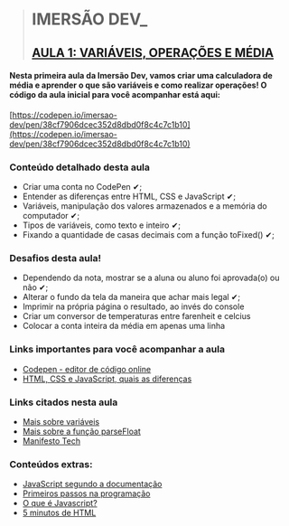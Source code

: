> # IMERSÃO DEV\_
>
> ## [AULA 1: VARIÁVEIS, OPERAÇÕES E MÉDIA](https://www.youtube.com/watch?v=X9hXiRhB838&t=2887s)

#### Nesta primeira aula da Imersão Dev, vamos criar uma calculadora de média e aprender o que são variáveis e como realizar operações! O código da aula inicial para você acompanhar está aqui:

[https://codepen.io/imersao-dev/pen/38cf7906dcec352d8dbd0f8c4c7c1b10](https://codepen.io/imersao-dev/pen/38cf7906dcec352d8dbd0f8c4c7c1b10)

### Conteúdo detalhado desta aula

- Criar uma conta no CodePen ✔;
- Entender as diferenças entre HTML, CSS e JavaScript ✔;
- Variáveis, manipulação dos valores armazenados e a memória do computador ✔;
- Tipos de variáveis, como texto e inteiro ✔;
- Fixando a quantidade de casas decimais com a função toFixed() ✔;

### Desafios desta aula!

- Dependendo da nota, mostrar se a aluna ou aluno foi aprovada(o) ou não ✔;
- Alterar o fundo da tela da maneira que achar mais legal ✔;
- Imprimir na própria página o resultado, ao invés do console
- Criar um conversor de temperaturas entre farenheit e celcius
- Colocar a conta inteira da média em apenas uma linha

### Links importantes para você acompanhar a aula

- [Codepen - editor de código online](https://codepen.io/)
- [HTML, CSS e JavaScript, quais as diferenças](https://www.alura.com.br/artigos/html-css-e-js-definicoes)

### Links citados nesta aula

- [Mais sobre variáveis](https://developer.mozilla.org/pt-BR/docs/Web/JavaScript/Guide/Grammar_and_types#vari%C3%A1veis)
- [Mais sobre a função parseFloat](https://developer.mozilla.org/pt-BR/docs/Web/JavaScript/Reference/Global_Objects/parseFloat)
- [Manifesto Tech](https://manifestotech.org/)

### Conteúdos extras:

- [JavaScript segundo a documentação](https://developer.mozilla.org/pt-BR/docs/Web/JavaScript)
- [Primeiros passos na programação](https://hipsters.tech/primeiros-passos-na-programacao-a-imersao-dev-hipsters-ponto-tech-243/)
- [O que é Javascript?](https://www.youtube.com/watch?v=NaVSbnnV75Q)
- [5 minutos de HTML](https://www.youtube.com/watch?v=3oSIqIqzN3M)
